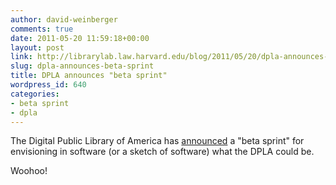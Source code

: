 ```yaml
---
author: david-weinberger
comments: true
date: 2011-05-20 11:59:18+00:00
layout: post
link: http://librarylab.law.harvard.edu/blog/2011/05/20/dpla-announces-beta-sprint/
slug: dpla-announces-beta-sprint
title: DPLA announces "beta sprint"
wordpress_id: 640
categories:
- beta sprint
- dpla
---
```


The Digital Public Library of America has [announced](http://cyber.law.harvard.edu/newsroom/Digital_Public_Library_America_Beta_Sprint) a "beta sprint" for envisioning in software (or a sketch of software) what the DPLA could be.



Woohoo!
